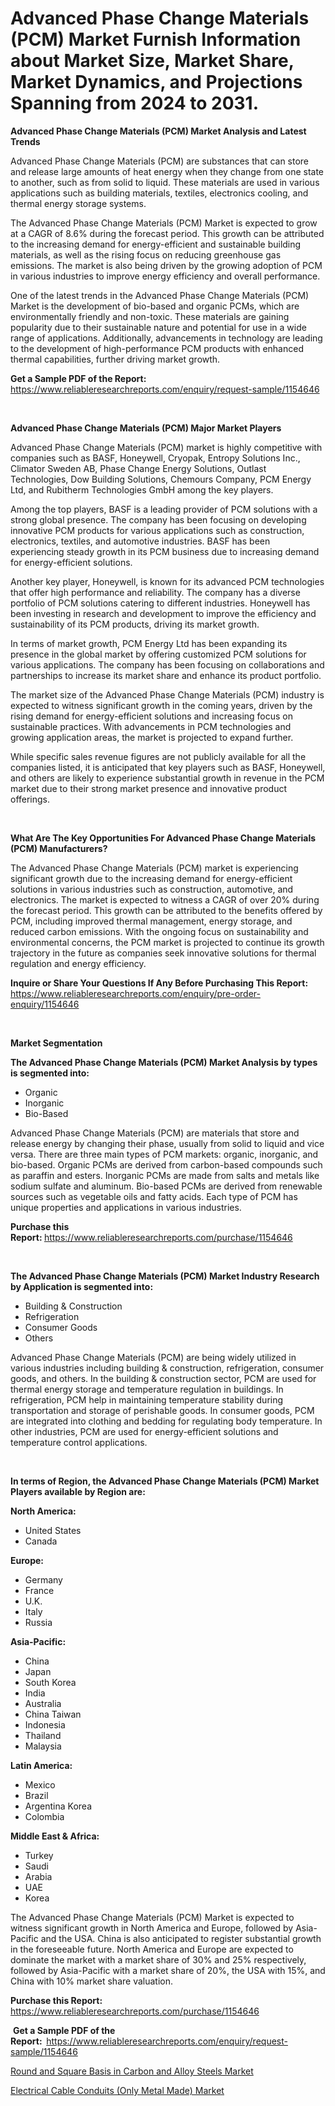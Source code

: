 <p><h1>Advanced Phase Change Materials (PCM) Market Furnish Information about Market Size, Market Share, Market Dynamics, and Projections Spanning from 2024 to 2031.</h1></p><p><strong>Advanced Phase Change Materials (PCM) Market Analysis and Latest Trends</strong></p>
<p><p>Advanced Phase Change Materials (PCM) are substances that can store and release large amounts of heat energy when they change from one state to another, such as from solid to liquid. These materials are used in various applications such as building materials, textiles, electronics cooling, and thermal energy storage systems.</p><p>The Advanced Phase Change Materials (PCM) Market is expected to grow at a CAGR of 8.6% during the forecast period. This growth can be attributed to the increasing demand for energy-efficient and sustainable building materials, as well as the rising focus on reducing greenhouse gas emissions. The market is also being driven by the growing adoption of PCM in various industries to improve energy efficiency and overall performance.</p><p>One of the latest trends in the Advanced Phase Change Materials (PCM) Market is the development of bio-based and organic PCMs, which are environmentally friendly and non-toxic. These materials are gaining popularity due to their sustainable nature and potential for use in a wide range of applications. Additionally, advancements in technology are leading to the development of high-performance PCM products with enhanced thermal capabilities, further driving market growth.</p></p>
<p><strong>Get a Sample PDF of the Report:&nbsp;</strong> <a href="https://www.reliableresearchreports.com/enquiry/request-sample/1154646">https://www.reliableresearchreports.com/enquiry/request-sample/1154646</a></p>
<p>&nbsp;</p>
<p><strong>Advanced Phase Change Materials (PCM) Major Market Players</strong></p>
<p><p>Advanced Phase Change Materials (PCM) market is highly competitive with companies such as BASF, Honeywell, Cryopak, Entropy Solutions Inc., Climator Sweden AB, Phase Change Energy Solutions, Outlast Technologies, Dow Building Solutions, Chemours Company, PCM Energy Ltd, and Rubitherm Technologies GmbH among the key players.  </p><p>Among the top players, BASF is a leading provider of PCM solutions with a strong global presence. The company has been focusing on developing innovative PCM products for various applications such as construction, electronics, textiles, and automotive industries. BASF has been experiencing steady growth in its PCM business due to increasing demand for energy-efficient solutions.</p><p>Another key player, Honeywell, is known for its advanced PCM technologies that offer high performance and reliability. The company has a diverse portfolio of PCM solutions catering to different industries. Honeywell has been investing in research and development to improve the efficiency and sustainability of its PCM products, driving its market growth.</p><p>In terms of market growth, PCM Energy Ltd has been expanding its presence in the global market by offering customized PCM solutions for various applications. The company has been focusing on collaborations and partnerships to increase its market share and enhance its product portfolio.</p><p>The market size of the Advanced Phase Change Materials (PCM) industry is expected to witness significant growth in the coming years, driven by the rising demand for energy-efficient solutions and increasing focus on sustainable practices. With advancements in PCM technologies and growing application areas, the market is projected to expand further.</p><p>While specific sales revenue figures are not publicly available for all the companies listed, it is anticipated that key players such as BASF, Honeywell, and others are likely to experience substantial growth in revenue in the PCM market due to their strong market presence and innovative product offerings.</p></p>
<p>&nbsp;</p>
<p><strong>What Are The Key Opportunities For Advanced Phase Change Materials (PCM) Manufacturers?</strong></p>
<p><p>The Advanced Phase Change Materials (PCM) market is experiencing significant growth due to the increasing demand for energy-efficient solutions in various industries such as construction, automotive, and electronics. The market is expected to witness a CAGR of over 20% during the forecast period. This growth can be attributed to the benefits offered by PCM, including improved thermal management, energy storage, and reduced carbon emissions. With the ongoing focus on sustainability and environmental concerns, the PCM market is projected to continue its growth trajectory in the future as companies seek innovative solutions for thermal regulation and energy efficiency.</p></p>
<p><strong>Inquire or Share Your Questions If Any Before Purchasing This Report:</strong> <a href="https://www.reliableresearchreports.com/enquiry/pre-order-enquiry/1154646">https://www.reliableresearchreports.com/enquiry/pre-order-enquiry/1154646</a></p>
<p>&nbsp;</p>
<p><strong>Market Segmentation</strong></p>
<p><strong>The Advanced Phase Change Materials (PCM) Market Analysis by types is segmented into:</strong></p>
<p><ul><li>Organic</li><li>Inorganic</li><li>Bio-Based</li></ul></p>
<p><p>Advanced Phase Change Materials (PCM) are materials that store and release energy by changing their phase, usually from solid to liquid and vice versa. There are three main types of PCM markets: organic, inorganic, and bio-based. Organic PCMs are derived from carbon-based compounds such as paraffin and esters. Inorganic PCMs are made from salts and metals like sodium sulfate and aluminum. Bio-based PCMs are derived from renewable sources such as vegetable oils and fatty acids. Each type of PCM has unique properties and applications in various industries.</p></p>
<p><strong>Purchase this Report:&nbsp;</strong><a href="https://www.reliableresearchreports.com/purchase/1154646">https://www.reliableresearchreports.com/purchase/1154646</a></p>
<p>&nbsp;</p>
<p><strong>The Advanced Phase Change Materials (PCM) Market Industry Research by Application is segmented into:</strong></p>
<p><ul><li>Building & Construction</li><li>Refrigeration</li><li>Consumer Goods</li><li>Others</li></ul></p>
<p><p>Advanced Phase Change Materials (PCM) are being widely utilized in various industries including building & construction, refrigeration, consumer goods, and others. In the building & construction sector, PCM are used for thermal energy storage and temperature regulation in buildings. In refrigeration, PCM help in maintaining temperature stability during transportation and storage of perishable goods. In consumer goods, PCM are integrated into clothing and bedding for regulating body temperature. In other industries, PCM are used for energy-efficient solutions and temperature control applications.</p></p>
<p>&nbsp;</p>
<p><strong>In terms of Region, the Advanced Phase Change Materials (PCM) Market Players available by Region are:</strong></p>
<p>
    <p> <strong> North America: </strong>
        <ul>
            <li>United States</li>
            <li>Canada</li>
        </ul>
        </p> 
    <p> <strong> Europe: </strong>
        <ul>
            <li>Germany</li>
            <li>France</li>
            <li>U.K.</li>
            <li>Italy</li>
            <li>Russia</li>
        </ul>
        </p> 
    <p> <strong> Asia-Pacific: </strong>
        <ul>
            <li>China</li>
            <li>Japan</li>
            <li>South Korea</li>
            <li>India</li>
            <li>Australia</li>
            <li>China Taiwan</li>
            <li>Indonesia</li>
            <li>Thailand</li>
            <li>Malaysia</li>
        </ul>
        </p> 
    <p> <strong> Latin America: </strong>
        <ul>
            <li>Mexico</li>
            <li>Brazil</li>
            <li>Argentina Korea</li>
            <li>Colombia</li>
        </ul>
        </p> 
    <p> <strong> Middle East & Africa: </strong>
        <ul>
            <li>Turkey</li>
            <li>Saudi</li>
            <li>Arabia</li>
            <li>UAE</li>
            <li>Korea</li>
        </ul>
    </p>
    </p>
<p><p>The Advanced Phase Change Materials (PCM) Market is expected to witness significant growth in North America and Europe, followed by Asia-Pacific and the USA. China is also anticipated to register substantial growth in the foreseeable future. North America and Europe are expected to dominate the market with a market share of 30% and 25% respectively, followed by Asia-Pacific with a market share of 20%, the USA with 15%, and China with 10% market share valuation.</p></p>
<p><strong>Purchase this Report: </strong><a href="https://www.reliableresearchreports.com/purchase/1154646">https://www.reliableresearchreports.com/purchase/1154646</a></p>
<p>&nbsp;<strong>Get a Sample PDF of the Report:&nbsp;&nbsp;</strong><a href="https://www.reliableresearchreports.com/enquiry/request-sample/1154646">https://www.reliableresearchreports.com/enquiry/request-sample/1154646</a></p>
<p><strong></strong></p>
<p><p><a href="https://github.com/moyahfrancoestellec51j635wcx/Market-Research-Report-List-1/blob/main/round-and-square-basis-in-carbon-and-alloy-steels-market.md">Round and Square Basis in Carbon and Alloy Steels Market</a></p><p><a href="https://github.com/suaretopek9/Market-Research-Report-List-1/blob/main/electrical-cable-conduits-only-metal-made-market.md">Electrical Cable Conduits (Only Metal Made) Market</a></p></p>